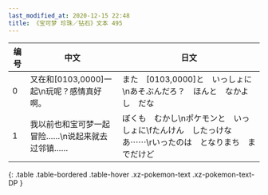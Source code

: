 ```yaml
---
last_modified_at: 2020-12-15 22:48
title: 《宝可梦 珍珠／钻石》文本 495
---
```

| 编号 | 中文 | 日文 |
| ---- | ---- | ---- |
| 0 | 又在和[0103,0000]一起\n玩呢？感情真好啊。 | また　[0103,0000]と　いっしょに\nあそぶんだろ？　ほんと　なかよし　だな |
| 1 | 我以前也和宝可梦一起冒险……\n说起来就去过邻镇…… | ぼくも　むかし\nポケモンと　いっしょに\fたんけん　したっけなあ⋯⋯\rいったのは　となりまち　までだけど |
{: .table .table-bordered .table-hover .xz-pokemon-text .xz-pokemon-text-DP }